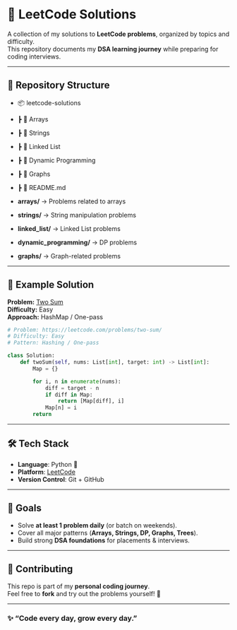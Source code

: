 # 🚀 LeetCode Solutions

A collection of my solutions to **LeetCode problems**, organized by topics and difficulty.  
This repository documents my **DSA learning journey** while preparing for coding interviews.  

---

## 📂 Repository Structure
- 📦 leetcode-solutions
- ┣ 📂 Arrays
- ┣ 📂 Strings
- ┣ 📂 Linked List
- ┣ 📂 Dynamic Programming
- ┣ 📂 Graphs
- ┣ 📜 README.md

- **arrays/** → Problems related to arrays  
- **strings/** → String manipulation problems  
- **linked_list/** → Linked List problems  
- **dynamic_programming/** → DP problems  
- **graphs/** → Graph-related problems  

---


## 🌟 Example Solution

**Problem:** [Two Sum](https://leetcode.com/problems/two-sum/)  
**Difficulty:** Easy  
**Approach:** HashMap / One-pass  

```python
# Problem: https://leetcode.com/problems/two-sum/
# Difficulty: Easy
# Pattern: Hashing / One-pass

class Solution:
    def twoSum(self, nums: List[int], target: int) -> List[int]:
        Map = {}

        for i, n in enumerate(nums):
            diff = target - n
            if diff in Map:
                return [Map[diff], i]
            Map[n] = i
        return
```
---

## 🛠️ Tech Stack
- **Language**: Python 🐍  
- **Platform**: [LeetCode](https://leetcode.com/)  
- **Version Control**: Git + GitHub  

---

## 🎯 Goals
- Solve **at least 1 problem daily** (or batch on weekends).  
- Cover all major patterns (**Arrays, Strings, DP, Graphs, Trees**).  
- Build strong **DSA foundations** for placements & interviews.  

---

## 🤝 Contributing
This repo is part of my **personal coding journey**.  
Feel free to **fork** and try out the problems yourself! 🚀  

---

### ✨ “Code every day, grow every day.”